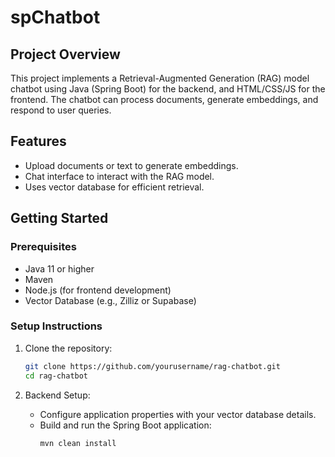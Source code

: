 #  spChatbot

## Project Overview
This project implements a Retrieval-Augmented Generation (RAG) model chatbot using Java (Spring Boot) for the backend, and HTML/CSS/JS for the frontend. The chatbot can process documents, generate embeddings, and respond to user queries.

## Features
- Upload documents or text to generate embeddings.
- Chat interface to interact with the RAG model.
- Uses vector database for efficient retrieval.

## Getting Started

### Prerequisites
- Java 11 or higher
- Maven
- Node.js (for frontend development)
- Vector Database (e.g., Zilliz or Supabase)

### Setup Instructions
1. Clone the repository:
    ```sh
    git clone https://github.com/yourusername/rag-chatbot.git
    cd rag-chatbot
    ```

2. Backend Setup:
    - Configure application properties with your vector database details.
    - Build and run the Spring Boot application:
        ```sh
        mvn clean install
       
